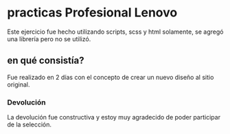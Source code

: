 # practicas Profesional Lenovo
Este ejercicio fue hecho utilizando scripts, scss y html solamente, se agregó una librería pero no se utilizó.

## en qué consistía?
Fue realizado en 2 días con el concepto de crear un nuevo diseño al sitio original.

### Devolución
La devolución fue constructiva y estoy muy agradecido de poder participar de la selección.

